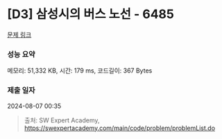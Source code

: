 # [D3] 삼성시의 버스 노선 - 6485 

[문제 링크](https://swexpertacademy.com/main/code/problem/problemDetail.do?contestProbId=AWczm7QaACgDFAWn) 

### 성능 요약

메모리: 51,332 KB, 시간: 179 ms, 코드길이: 367 Bytes

### 제출 일자

2024-08-07 00:35



> 출처: SW Expert Academy, https://swexpertacademy.com/main/code/problem/problemList.do
